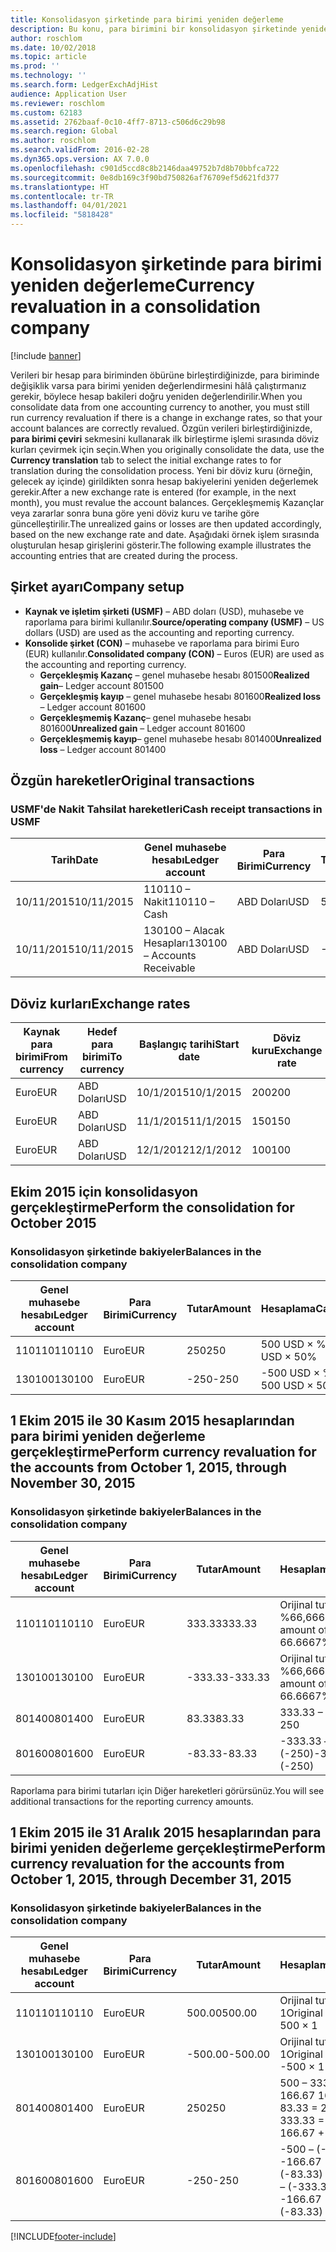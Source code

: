 ```yaml
---
title: Konsolidasyon şirketinde para birimi yeniden değerleme
description: Bu konu, para birimini bir konsolidasyon şirketinde yeniden değerlemeyi açıklar.
author: roschlom
ms.date: 10/02/2018
ms.topic: article
ms.prod: ''
ms.technology: ''
ms.search.form: LedgerExchAdjHist
audience: Application User
ms.reviewer: roschlom
ms.custom: 62183
ms.assetid: 2762baaf-0c10-4ff7-8713-c506d6c29b98
ms.search.region: Global
ms.author: roschlom
ms.search.validFrom: 2016-02-28
ms.dyn365.ops.version: AX 7.0.0
ms.openlocfilehash: c901d5ccd8c8b2146daa49752b7d8b70bbfca722
ms.sourcegitcommit: 0e8db169c3f90bd750826af76709ef5d621fd377
ms.translationtype: HT
ms.contentlocale: tr-TR
ms.lasthandoff: 04/01/2021
ms.locfileid: "5818428"
---
```

# <a name="currency-revaluation-in-a-consolidation-company"></a><span data-ttu-id="23784-103">Konsolidasyon şirketinde para birimi yeniden değerleme</span><span class="sxs-lookup"><span data-stu-id="23784-103">Currency revaluation in a consolidation company</span></span>

[!include [banner](../includes/banner.md)]

<span data-ttu-id="23784-104">Verileri bir hesap para biriminden öbürüne birleştirdiğinizde, para biriminde değişiklik varsa para birimi yeniden değerlendirmesini hâlâ çalıştırmanız gerekir, böylece hesap bakileri doğru yeniden değerlendirilir.</span><span class="sxs-lookup"><span data-stu-id="23784-104">When you consolidate data from one accounting currency to another, you must still run currency revaluation if there is a change in exchange rates, so that your account balances  are correctly revalued.</span></span> <span data-ttu-id="23784-105">Özgün verileri birleştirdiğinizde, **para birimi çeviri** sekmesini kullanarak ilk birleştirme işlemi sırasında döviz kurları çevirmek için seçin.</span><span class="sxs-lookup"><span data-stu-id="23784-105">When you originally consolidate the data, use the **Currency translation** tab to select the initial exchange rates to for translation during the consolidation process.</span></span> <span data-ttu-id="23784-106">Yeni bir döviz kuru (örneğin, gelecek ay içinde) girildikten sonra hesap bakiyelerini yeniden değerlemek gerekir.</span><span class="sxs-lookup"><span data-stu-id="23784-106">After a new exchange rate is entered (for example, in the next month), you must revalue the account balances.</span></span> <span data-ttu-id="23784-107">Gerçekleşmemiş Kazançlar veya zararlar sonra buna göre yeni döviz kuru ve tarihe göre güncelleştirilir.</span><span class="sxs-lookup"><span data-stu-id="23784-107">The unrealized gains or losses are then updated accordingly, based on the new exchange rate and date.</span></span> <span data-ttu-id="23784-108">Aşağıdaki örnek işlem sırasında oluşturulan hesap girişlerini gösterir.</span><span class="sxs-lookup"><span data-stu-id="23784-108">The following example illustrates the accounting entries that are created during the process.</span></span>

## <a name="company-setup"></a><span data-ttu-id="23784-109">Şirket ayarı</span><span class="sxs-lookup"><span data-stu-id="23784-109">Company setup</span></span>
-   <span data-ttu-id="23784-110">**Kaynak ve işletim şirketi (USMF)** – ABD doları (USD), muhasebe ve raporlama para birimi kullanılır.</span><span class="sxs-lookup"><span data-stu-id="23784-110">**Source/operating company (USMF)** – US dollars (USD) are used as the accounting and reporting currency.</span></span>
-   <span data-ttu-id="23784-111">**Konsolide şirket (CON)** – muhasebe ve raporlama para birimi Euro (EUR) kullanılır.</span><span class="sxs-lookup"><span data-stu-id="23784-111">**Consolidated company (CON)** – Euros (EUR) are used as the accounting and reporting currency.</span></span>
    -   <span data-ttu-id="23784-112">**Gerçekleşmiş Kazanç** – genel muhasebe hesabı 801500</span><span class="sxs-lookup"><span data-stu-id="23784-112">**Realized gain**– Ledger account 801500</span></span>
    -   <span data-ttu-id="23784-113">**Gerçekleşmiş kayıp** – genel muhasebe hesabı 801600</span><span class="sxs-lookup"><span data-stu-id="23784-113">**Realized loss** – Ledger account 801600</span></span>
    -   <span data-ttu-id="23784-114">**Gerçekleşmemiş Kazanç**– genel muhasebe hesabı 801600</span><span class="sxs-lookup"><span data-stu-id="23784-114">**Unrealized gain** – Ledger account 801600</span></span>
    -   <span data-ttu-id="23784-115">**Gerçekleşmemiş kayıp**– genel muhasebe hesabı 801400</span><span class="sxs-lookup"><span data-stu-id="23784-115">**Unrealized loss** – Ledger account 801400</span></span>

## <a name="original-transactions"></a><span data-ttu-id="23784-116">Özgün hareketler</span><span class="sxs-lookup"><span data-stu-id="23784-116">Original transactions</span></span>
### <a name="cash-receipt-transactions-in-usmf"></a><span data-ttu-id="23784-117">USMF'de Nakit Tahsilat hareketleri</span><span class="sxs-lookup"><span data-stu-id="23784-117">Cash receipt transactions in USMF</span></span>

| <span data-ttu-id="23784-118">Tarih</span><span class="sxs-lookup"><span data-stu-id="23784-118">Date</span></span>       | <span data-ttu-id="23784-119">Genel muhasebe hesabı</span><span class="sxs-lookup"><span data-stu-id="23784-119">Ledger account</span></span>               | <span data-ttu-id="23784-120">Para Birimi</span><span class="sxs-lookup"><span data-stu-id="23784-120">Currency</span></span> | <span data-ttu-id="23784-121">Tutar</span><span class="sxs-lookup"><span data-stu-id="23784-121">Amount</span></span> |
|------------|------------------------------|----------|--------|
| <span data-ttu-id="23784-122">10/11/2015</span><span class="sxs-lookup"><span data-stu-id="23784-122">10/11/2015</span></span> | <span data-ttu-id="23784-123">110110 – Nakit</span><span class="sxs-lookup"><span data-stu-id="23784-123">110110 – Cash</span></span>                | <span data-ttu-id="23784-124">ABD Doları</span><span class="sxs-lookup"><span data-stu-id="23784-124">USD</span></span>      | <span data-ttu-id="23784-125">500</span><span class="sxs-lookup"><span data-stu-id="23784-125">500</span></span>    |
| <span data-ttu-id="23784-126">10/11/2015</span><span class="sxs-lookup"><span data-stu-id="23784-126">10/11/2015</span></span> | <span data-ttu-id="23784-127">130100 – Alacak Hesapları</span><span class="sxs-lookup"><span data-stu-id="23784-127">130100 – Accounts Receivable</span></span> | <span data-ttu-id="23784-128">ABD Doları</span><span class="sxs-lookup"><span data-stu-id="23784-128">USD</span></span>      | <span data-ttu-id="23784-129">-500</span><span class="sxs-lookup"><span data-stu-id="23784-129">-500</span></span>   |

## <a name="exchange-rates"></a><span data-ttu-id="23784-130">Döviz kurları</span><span class="sxs-lookup"><span data-stu-id="23784-130">Exchange rates</span></span>

| <span data-ttu-id="23784-131">Kaynak para birimi</span><span class="sxs-lookup"><span data-stu-id="23784-131">From currency</span></span> | <span data-ttu-id="23784-132">Hedef para birimi</span><span class="sxs-lookup"><span data-stu-id="23784-132">To currency</span></span> | <span data-ttu-id="23784-133">Başlangıç tarihi</span><span class="sxs-lookup"><span data-stu-id="23784-133">Start date</span></span> | <span data-ttu-id="23784-134">Döviz kuru</span><span class="sxs-lookup"><span data-stu-id="23784-134">Exchange rate</span></span> |
|---------------|-------------|------------|---------------|
| <span data-ttu-id="23784-135">Euro</span><span class="sxs-lookup"><span data-stu-id="23784-135">EUR</span></span>           | <span data-ttu-id="23784-136">ABD Doları</span><span class="sxs-lookup"><span data-stu-id="23784-136">USD</span></span>         | <span data-ttu-id="23784-137">10/1/2015</span><span class="sxs-lookup"><span data-stu-id="23784-137">10/1/2015</span></span>  | <span data-ttu-id="23784-138">200</span><span class="sxs-lookup"><span data-stu-id="23784-138">200</span></span>           |
| <span data-ttu-id="23784-139">Euro</span><span class="sxs-lookup"><span data-stu-id="23784-139">EUR</span></span>           | <span data-ttu-id="23784-140">ABD Doları</span><span class="sxs-lookup"><span data-stu-id="23784-140">USD</span></span>         | <span data-ttu-id="23784-141">11/1/2015</span><span class="sxs-lookup"><span data-stu-id="23784-141">11/1/2015</span></span>  | <span data-ttu-id="23784-142">150</span><span class="sxs-lookup"><span data-stu-id="23784-142">150</span></span>           |
| <span data-ttu-id="23784-143">Euro</span><span class="sxs-lookup"><span data-stu-id="23784-143">EUR</span></span>           | <span data-ttu-id="23784-144">ABD Doları</span><span class="sxs-lookup"><span data-stu-id="23784-144">USD</span></span>         | <span data-ttu-id="23784-145">12/1/2012</span><span class="sxs-lookup"><span data-stu-id="23784-145">12/1/2012</span></span>  | <span data-ttu-id="23784-146">100</span><span class="sxs-lookup"><span data-stu-id="23784-146">100</span></span>           |

## <a name="perform-the-consolidation-for-october-2015"></a><span data-ttu-id="23784-147">Ekim 2015 için konsolidasyon gerçekleştirme</span><span class="sxs-lookup"><span data-stu-id="23784-147">Perform the consolidation for October 2015</span></span>
### <a name="balances-in-the-consolidation-company"></a><span data-ttu-id="23784-148">Konsolidasyon şirketinde bakiyeler</span><span class="sxs-lookup"><span data-stu-id="23784-148">Balances in the consolidation company</span></span>

| <span data-ttu-id="23784-149">Genel muhasebe hesabı</span><span class="sxs-lookup"><span data-stu-id="23784-149">Ledger account</span></span> | <span data-ttu-id="23784-150">Para Birimi</span><span class="sxs-lookup"><span data-stu-id="23784-150">Currency</span></span> | <span data-ttu-id="23784-151">Tutar</span><span class="sxs-lookup"><span data-stu-id="23784-151">Amount</span></span> | <span data-ttu-id="23784-152">Hesaplama</span><span class="sxs-lookup"><span data-stu-id="23784-152">Calculation</span></span>    |
|----------------|----------|--------|----------------|
| <span data-ttu-id="23784-153">110110</span><span class="sxs-lookup"><span data-stu-id="23784-153">110110</span></span>         | <span data-ttu-id="23784-154">Euro</span><span class="sxs-lookup"><span data-stu-id="23784-154">EUR</span></span>      | <span data-ttu-id="23784-155">250</span><span class="sxs-lookup"><span data-stu-id="23784-155">250</span></span>    | <span data-ttu-id="23784-156">500 USD × %50</span><span class="sxs-lookup"><span data-stu-id="23784-156">500 USD × 50%</span></span>  |
| <span data-ttu-id="23784-157">130100</span><span class="sxs-lookup"><span data-stu-id="23784-157">130100</span></span>         | <span data-ttu-id="23784-158">Euro</span><span class="sxs-lookup"><span data-stu-id="23784-158">EUR</span></span>      | <span data-ttu-id="23784-159">-250</span><span class="sxs-lookup"><span data-stu-id="23784-159">-250</span></span>   | <span data-ttu-id="23784-160">-500 USD × %50</span><span class="sxs-lookup"><span data-stu-id="23784-160">-500 USD × 50%</span></span> |

## <a name="perform-currency-revaluation-for-the-accounts-from-october-1-2015-through-november-30-2015"></a><span data-ttu-id="23784-161">1 Ekim 2015 ile 30 Kasım 2015 hesaplarından para birimi yeniden değerleme gerçekleştirme</span><span class="sxs-lookup"><span data-stu-id="23784-161">Perform currency revaluation for the accounts from October 1, 2015, through November 30, 2015</span></span>
### <a name="balances-in-the-consolidation-company"></a><span data-ttu-id="23784-162">Konsolidasyon şirketinde bakiyeler</span><span class="sxs-lookup"><span data-stu-id="23784-162">Balances in the consolidation company</span></span>

| <span data-ttu-id="23784-163">Genel muhasebe hesabı</span><span class="sxs-lookup"><span data-stu-id="23784-163">Ledger account</span></span> | <span data-ttu-id="23784-164">Para Birimi</span><span class="sxs-lookup"><span data-stu-id="23784-164">Currency</span></span> | <span data-ttu-id="23784-165">Tutar</span><span class="sxs-lookup"><span data-stu-id="23784-165">Amount</span></span>  | <span data-ttu-id="23784-166">Hesaplama</span><span class="sxs-lookup"><span data-stu-id="23784-166">Calculation</span></span>                        |
|----------------|----------|---------|------------------------------------|
| <span data-ttu-id="23784-167">110110</span><span class="sxs-lookup"><span data-stu-id="23784-167">110110</span></span>         | <span data-ttu-id="23784-168">Euro</span><span class="sxs-lookup"><span data-stu-id="23784-168">EUR</span></span>      | <span data-ttu-id="23784-169">333.33</span><span class="sxs-lookup"><span data-stu-id="23784-169">333.33</span></span>  | <span data-ttu-id="23784-170">Orijinal tutar 500 × %66,6667</span><span class="sxs-lookup"><span data-stu-id="23784-170">Original amount of 500 × 66.6667%</span></span>  |
| <span data-ttu-id="23784-171">130100</span><span class="sxs-lookup"><span data-stu-id="23784-171">130100</span></span>         | <span data-ttu-id="23784-172">Euro</span><span class="sxs-lookup"><span data-stu-id="23784-172">EUR</span></span>      | <span data-ttu-id="23784-173">-333.33</span><span class="sxs-lookup"><span data-stu-id="23784-173">-333.33</span></span> | <span data-ttu-id="23784-174">Orijinal tutar -500 × %66,6667</span><span class="sxs-lookup"><span data-stu-id="23784-174">Original amount of -500 × 66.6667%</span></span> |
| <span data-ttu-id="23784-175">801400</span><span class="sxs-lookup"><span data-stu-id="23784-175">801400</span></span>         | <span data-ttu-id="23784-176">Euro</span><span class="sxs-lookup"><span data-stu-id="23784-176">EUR</span></span>      | <span data-ttu-id="23784-177">83.33</span><span class="sxs-lookup"><span data-stu-id="23784-177">83.33</span></span>   | <span data-ttu-id="23784-178">333.33 – 250</span><span class="sxs-lookup"><span data-stu-id="23784-178">333.33 – 250</span></span>                       |
| <span data-ttu-id="23784-179">801600</span><span class="sxs-lookup"><span data-stu-id="23784-179">801600</span></span>         | <span data-ttu-id="23784-180">Euro</span><span class="sxs-lookup"><span data-stu-id="23784-180">EUR</span></span>      | <span data-ttu-id="23784-181">-83.33</span><span class="sxs-lookup"><span data-stu-id="23784-181">-83.33</span></span>  | <span data-ttu-id="23784-182">-333.33 – (-250)</span><span class="sxs-lookup"><span data-stu-id="23784-182">-333.33 – (-250)</span></span>                   |

<span data-ttu-id="23784-183">Raporlama para birimi tutarları için Diğer hareketleri görürsünüz.</span><span class="sxs-lookup"><span data-stu-id="23784-183">You will see additional transactions for the reporting currency amounts.</span></span>

## <a name="perform-currency-revaluation-for-the-accounts-from-october-1-2015-through-december-31-2015"></a><span data-ttu-id="23784-184">1 Ekim 2015 ile 31 Aralık 2015 hesaplarından para birimi yeniden değerleme gerçekleştirme</span><span class="sxs-lookup"><span data-stu-id="23784-184">Perform currency revaluation for the accounts from October 1, 2015, through December 31, 2015</span></span>
### <a name="balances-in-the-consolidation-company"></a><span data-ttu-id="23784-185">Konsolidasyon şirketinde bakiyeler</span><span class="sxs-lookup"><span data-stu-id="23784-185">Balances in the consolidation company</span></span>

| <span data-ttu-id="23784-186">Genel muhasebe hesabı</span><span class="sxs-lookup"><span data-stu-id="23784-186">Ledger account</span></span> | <span data-ttu-id="23784-187">Para Birimi</span><span class="sxs-lookup"><span data-stu-id="23784-187">Currency</span></span> | <span data-ttu-id="23784-188">Tutar</span><span class="sxs-lookup"><span data-stu-id="23784-188">Amount</span></span>  | <span data-ttu-id="23784-189">Hesaplama</span><span class="sxs-lookup"><span data-stu-id="23784-189">Calculation</span></span>                                          |
|----------------|----------|---------|------------------------------------------------------|
| <span data-ttu-id="23784-190">110110</span><span class="sxs-lookup"><span data-stu-id="23784-190">110110</span></span>         | <span data-ttu-id="23784-191">Euro</span><span class="sxs-lookup"><span data-stu-id="23784-191">EUR</span></span>      | <span data-ttu-id="23784-192">500.00</span><span class="sxs-lookup"><span data-stu-id="23784-192">500.00</span></span>  | <span data-ttu-id="23784-193">Orijinal tutar of 500 × 1</span><span class="sxs-lookup"><span data-stu-id="23784-193">Original amount of 500 × 1</span></span>                           |
| <span data-ttu-id="23784-194">130100</span><span class="sxs-lookup"><span data-stu-id="23784-194">130100</span></span>         | <span data-ttu-id="23784-195">Euro</span><span class="sxs-lookup"><span data-stu-id="23784-195">EUR</span></span>      | <span data-ttu-id="23784-196">-500.00</span><span class="sxs-lookup"><span data-stu-id="23784-196">-500.00</span></span> | <span data-ttu-id="23784-197">Orijinal tutar -500 × 1</span><span class="sxs-lookup"><span data-stu-id="23784-197">Original amount of -500 × 1</span></span>                          |
| <span data-ttu-id="23784-198">801400</span><span class="sxs-lookup"><span data-stu-id="23784-198">801400</span></span>         | <span data-ttu-id="23784-199">Euro</span><span class="sxs-lookup"><span data-stu-id="23784-199">EUR</span></span>      | <span data-ttu-id="23784-200">250</span><span class="sxs-lookup"><span data-stu-id="23784-200">250</span></span>     | <span data-ttu-id="23784-201">500 – 333.33 = 166.67 166.67 + 83.33 = 250</span><span class="sxs-lookup"><span data-stu-id="23784-201">500 – 333.33 = 166.67 166.67 + 83.33 = 250</span></span>           |
| <span data-ttu-id="23784-202">801600</span><span class="sxs-lookup"><span data-stu-id="23784-202">801600</span></span>         | <span data-ttu-id="23784-203">Euro</span><span class="sxs-lookup"><span data-stu-id="23784-203">EUR</span></span>      | <span data-ttu-id="23784-204">-250</span><span class="sxs-lookup"><span data-stu-id="23784-204">-250</span></span>    | <span data-ttu-id="23784-205">-500 – (-333.33) = -166.67 -166.67 + (-83.33) = -250</span><span class="sxs-lookup"><span data-stu-id="23784-205">-500 – (-333.33) = -166.67 -166.67 + (-83.33) = -250</span></span> |







[!INCLUDE[footer-include](../../includes/footer-banner.md)]